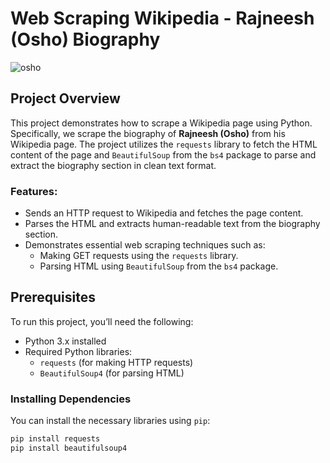 # Web Scraping Wikipedia - Rajneesh (Osho) Biography

![osho](https://github.com/user-attachments/assets/0232f665-3611-47a3-910c-dba77c1ff89e)

## Project Overview

This project demonstrates how to scrape a Wikipedia page using Python. Specifically, we scrape the biography of **Rajneesh (Osho)** from his Wikipedia page. The project utilizes the `requests` library to fetch the HTML content of the page and `BeautifulSoup` from the `bs4` package to parse and extract the biography section in clean text format.

### Features:
- Sends an HTTP request to Wikipedia and fetches the page content.
- Parses the HTML and extracts human-readable text from the biography section.
- Demonstrates essential web scraping techniques such as:
  - Making GET requests using the `requests` library.
  - Parsing HTML using `BeautifulSoup` from the `bs4` package.

## Prerequisites

To run this project, you’ll need the following:
- Python 3.x installed
- Required Python libraries:
  - `requests` (for making HTTP requests)
  - `BeautifulSoup4` (for parsing HTML)

### Installing Dependencies

You can install the necessary libraries using `pip`:

```bash
pip install requests
pip install beautifulsoup4
